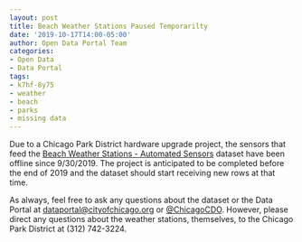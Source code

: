 ```yaml
---
layout: post
title: Beach Weather Stations Paused Temporarilty
date: '2019-10-17T14:00-05:00'
author: Open Data Portal Team
categories:
- Open Data
- Data Portal
tags:
- k7hf-8y75
- weather
- beach
- parks
- missing data
---
```

Due to a Chicago Park District hardware upgrade project, the sensors that feed the [Beach Weather Stations - Automated Sensors](https://data.cityofchicago.org/d/k7hf-8y75) dataset have been offline since 9/30/2019. The project is anticipated to be completed before the end of 2019 and the dataset should start receiving new rows at that time.

As always, feel free to ask any questions about the dataset or the Data Portal at [dataportal@cityofchicago.org](mailto:dataportal@cityofchicago.org) or [@ChicagoCDO](https://twitter.com/ChicagoCDO). However, please direct any questions about the weather stations, themselves, to the Chicago Park District at (312) 742-3224.
